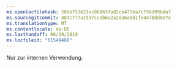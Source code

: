 ```yaml
---
ms.openlocfilehash: 50db753621ec06865fa82cb475ba7cf56d99bda7
ms.sourcegitcommit: 483c777a1537ccab6a2a2da6a5d1fe4470dd0e7e
ms.translationtype: MT
ms.contentlocale: de-DE
ms.lasthandoff: 06/19/2019
ms.locfileid: "61549488"
---
```

Nur zur internen Verwendung.